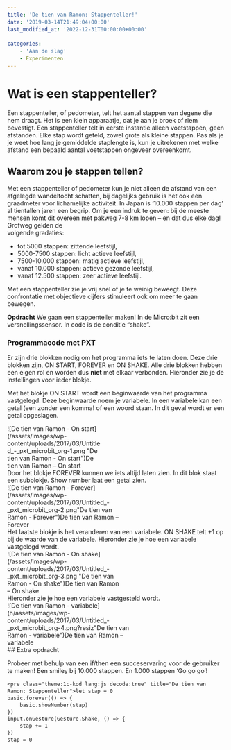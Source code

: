 ```yaml
---
title: 'De tien van Ramon: Stappenteller!'
date: '2019-03-14T21:49:04+00:00'
last_modified_at: '2022-12-31T00:00:00+00:00'

categories:
    - 'Aan de slag'
    - Experimenten
---
```


# Wat is een stappenteller?

Een stappenteller, of pedometer, telt het aantal stappen van degene die hem draagt. Het is een klein apparaatje, dat je aan je broek of riem bevestigt. Een stappenteller telt in eerste instantie alleen voetstappen, geen afstanden. Elke stap wordt geteld, zowel grote als kleine stappen. Pas als je je weet hoe lang je gemiddelde staplengte is, kun je uitrekenen met welke afstand een bepaald aantal voetstappen ongeveer overeenkomt.

## Waarom zou je stappen tellen?

Met een stappenteller of pedometer kun je niet alleen de afstand van een afgelegde wandeltocht schatten, bij dagelijks gebruik is het ook een graadmeter voor lichamelijke activiteit. In Japan is ‘10.000 stappen per dag’ al tientallen jaren een begrip. Om je een indruk te geven: bij de meeste mensen komt dit overeen met pakweg 7-8 km lopen – en dat dus elke dag! Grofweg gelden de  
volgende gradaties:

- tot 5000 stappen: zittende leefstijl,
- 5000-7500 stappen: licht actieve leefstijl,
- 7500-10.000 stappen: matig actieve leefstijl,
- vanaf 10.000 stappen: actieve gezonde leefstijl,
- vanaf 12.500 stappen: zeer actieve leefstijl.

Met een stappenteller zie je vrij snel of je te weinig beweegt. Deze confrontatie met objectieve cijfers stimuleert ook om meer te gaan bewegen.

**Opdracht** We gaan een stappenteller maken! In de Micro:bit zit een versnellingssensor. In code is de conditie “shake”.

### Programmacode met PXT

Er zijn drie blokken nodig om het programma iets te laten doen. Deze drie blokken zijn, ON START, FOREVER en ON SHAKE. Alle drie blokken hebben een eigen rol en worden dus **niet** met elkaar verbonden. Hieronder zie je de instellingen voor ieder blokje.

Met het blokje ON START wordt een beginwaarde van het programma vastgelegd. Deze beginwaarde noem je variabele. In een variabele kan een getal (een zonder een komma! of een woord staan. In dit geval wordt er een getal opgeslagen.

<div class="wp-caption alignnone" id="attachment_341" style="width: 222px">![De tien van Ramon - On start](/assets/images/wp-content/uploads/2017/03/Untitled_-_pxt_microbit_org-1.png "De tien van Ramon - On start")De tien van Ramon – On start

</div>Door het blokje FOREVER kunnen we iets altijd laten zien. In dit blok staat een subblokje. Show number laat een getal zien.

<div class="wp-caption alignnone" id="attachment_342" style="width: 278px">![De tien van Ramon - Forever](/assets/images/wp-content/uploads/2017/03/Untitled_-_pxt_microbit_org-2.png"De tien van Ramon - Forever")De tien van Ramon – Forever

</div>Het laatste blokje is het veranderen van een variabele. ON SHAKE telt +1 op bij de waarde van de variabele. Hieronder zie je hoe een variabele vastgelegd wordt.

<div class="wp-caption alignnone" id="attachment_343" style="width: 259px">![De tien van Ramon - On shake](/assets/images/wp-content/uploads/2017/03/Untitled_-_pxt_microbit_org-3.png "De tien van Ramon - On shake")De tien van Ramon – On shake

</div>Hieronder zie je hoe een variabele vastgesteld wordt.

<div class="wp-caption alignnone" id="attachment_344" style="width: 310px">![De tien van Ramon - variabele](h/assets/images/wp-content/uploads/2017/03/Untitled_-_pxt_microbit_org-4.png?resiz"De tien van Ramon - variabele")De tien van Ramon – variabele

</div>## Extra opdracht

Probeer met behulp van een if/then een succeservaring voor de gebruiker te maken! Een smiley bij 10.000 stappen. En 1.000 stappen ‘Go go go’!

```
<pre class="theme:1c-kod lang:js decode:true" title="De tien van Ramon: Stappenteller">let stap = 0
basic.forever(() => {
    basic.showNumber(stap)
})
input.onGesture(Gesture.Shake, () => {
    stap += 1
})
stap = 0
```